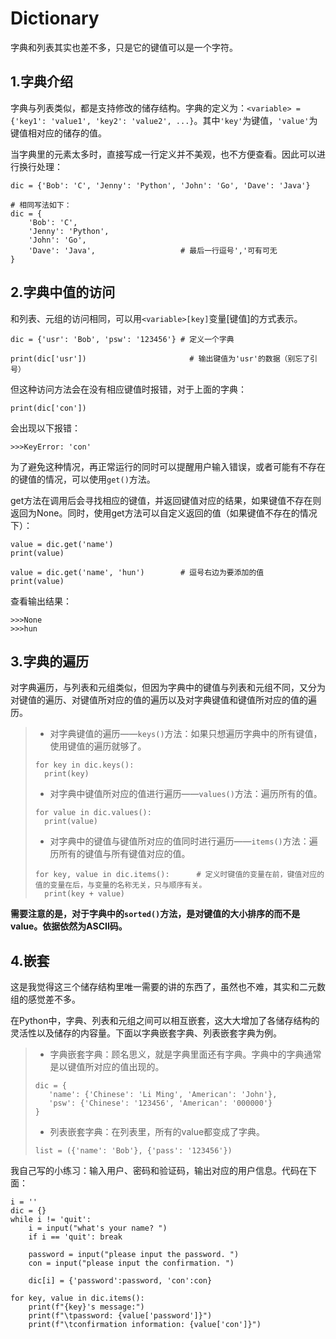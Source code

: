 # Dictionary
  字典和列表其实也差不多，只是它的键值可以是一个字符。

## 1.字典介绍
  字典与列表类似，都是支持修改的储存结构。字典的定义为：```<variable> = {'key1': 'value1', 'key2': 'value2', ...}```。其中```'key'```为键值，```'value'```为键值相对应的储存的值。

  当字典里的元素太多时，直接写成一行定义并不美观，也不方便查看。因此可以进行换行处理：
  ```
  dic = {'Bob': 'C', 'Jenny': 'Python', 'John': 'Go', 'Dave': 'Java'}

  # 相同写法如下：
  dic = {
      'Bob': 'C',
      'Jenny': 'Python',
      'John': 'Go',
      'Dave': 'Java',                   # 最后一行逗号','可有可无
  }
  ```

## 2.字典中值的访问
  和列表、元组的访问相同，可以用```<variable>[key]```变量[键值]的方式表示。
  ```
  dic = {'usr': 'Bob', 'psw': '123456'} # 定义一个字典

  print(dic['usr'])                       # 输出键值为'usr'的数据（别忘了引号）
  ```
  但这种访问方法会在没有相应键值时报错，对于上面的字典：
  ```
  print(dic['con'])
  ```
  会出现以下报错：
  ```
  >>>KeyError: 'con'
  ```
  为了避免这种情况，再正常运行的同时可以提醒用户输入错误，或者可能有不存在的键值的情况，可以使用```get()```方法。

  get方法在调用后会寻找相应的键值，并返回键值对应的结果，如果键值不存在则返回为None。同时，使用get方法可以自定义返回的值（如果键值不存在的情况下）：
  ```
  value = dic.get('name')
  print(value)

  value = dic.get('name', 'hun')        # 逗号右边为要添加的值
  print(value)
  ```
  查看输出结果：
  ```
  >>>None
  >>>hun
  ```

## 3.字典的遍历
  对字典遍历，与列表和元组类似，但因为字典中的键值与列表和元组不同，又分为对键值的遍历、对键值所对应的值的遍历以及对字典键值和键值所对应的值的遍历。

  > + 对字典键值的遍历——```keys()```方法：如果只想遍历字典中的所有键值，使用键值的遍历就够了。
  > ```
  > for key in dic.keys():
  >   print(key)
  > ```
  > 
  > + 对字典中键值所对应的值进行遍历——```values()```方法：遍历所有的值。
  > ```
  > for value in dic.values():
  >   print(value)
  > ```
  >
  > + 对字典中的键值与键值所对应的值同时进行遍历——```items()```方法：遍历所有的键值与所有键值对应的值。
  > ```
  > for key, value in dic.items():      # 定义时键值的变量在前，键值对应的值的变量在后，与变量的名称无关，只与顺序有关。
  >   print(key + value)
  > ```

  **需要注意的是，对于字典中的```sorted()```方法，是对键值的大小排序的而不是value。依据依然为ASCII码。**

## 4.嵌套
  这是我觉得这三个储存结构里唯一需要的讲的东西了，虽然也不难，其实和二元数组的感觉差不多。

  在Python中，字典、列表和元组之间可以相互嵌套，这大大增加了各储存结构的灵活性以及储存的内容量。下面以字典嵌套字典、列表嵌套字典为例。
  
  > + 字典嵌套字典：顾名思义，就是字典里面还有字典。字典中的字典通常是以键值所对应的值出现的。
  > ```
  > dic = {
  >    'name': {'Chinese': 'Li Ming', 'American': 'John'},
  >    'psw': {'Chinese': '123456', 'American': '000000'}
  > }
  > ```
  > 
  > + 列表嵌套字典：在列表里，所有的value都变成了字典。
  > ```
  > list = ({'name': 'Bob'}, {'pass': '123456'})
  > ```

  我自己写的小练习：输入用户、密码和验证码，输出对应的用户信息。代码在下面：
  ```
  i = ''
  dic = {}
  while i != 'quit':
      i = input("what's your name? ")
      if i == 'quit': break

      password = input("please input the password. ")
      con = input("please input the confirmation. ")

      dic[i] = {'password':password, 'con':con}

  for key, value in dic.items():
      print(f"{key}'s message:")
      print(f"\tpassword: {value['password']}")
      print(f"\tconfirmation information: {value['con']}")
  ```